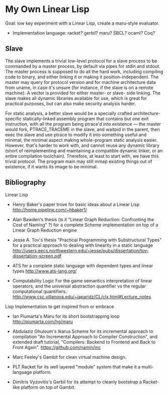 My Own Linear Lisp
==================

Goal: low key experiment with a Linear Lisp, create a maru-style evaluator.

* Implementation language: racket? gerbil? maru? SBCL? ocaml? Coq?


Slave
-----

The slave implements a trivial low-level protocol
for a slave process to be commanded by a master process,
by default via pipes for stdin and stdout.
The master process is supposed to do all the hard work,
including compiling code to binary, and
either linking it or making it position-independent.
The master may query for protocol version
and for machine architecture data from uname, in case it's unsure
(for instance, if the slave is on a remote machine).
A vector is provided for either master- or slave- side linking.
The slave makes all dynamic libraries available for use,
which is great for practical purposes, but
can also make security analysis harder.

For static analysis, a better slave would be a specially crafted
architecture-specific statically-linked assembly program
that contains but one exit instruction,
with all the program being ptrace'd into existence —
the master would fork, PTRACE_TRACEME in the slave, and waitpid in the parent,
then exec the slave and use ptrace to modify it into something useful and minimal,
the minimal aspect making whole-program static analysis easier.
However, that's harder to work with, and cannot reuse any dynamic library
(short of reimplementing and maintaining a compatible dynamic linker,
or an entire compilation toolchain).
Therefore, at least to start with, we have this trivial protocol.
The program main may still mmap existing things out of existence,
if it wants its image to be minimal.


Bibliography
------------

Linear Lisp

* Henry Baker's paper trove
  for basic ideas about a Linear Lisp
	http://home.pipeline.com/~hbaker1/

* Alan Bawden's thesis (is it "Linear Graph Reduction: Confronting the Cost of Naming" ?)
  for a complete Scheme implementation on top of a Linear Graph Reduction engine

* Jesse A. Tov's thesis "Practical Programming with Substructural Types"
  for a practical approach to dealing with linearity in a static language
	http://users.eecs.northwestern.edu/~jesse/pubs/dissertation/tov-dissertation-screen.pdf

* ATS
  for a complete static language with dependent types and linear types
	http://www.ats-lang.org/

* Computability Logic
  For the game semantics interpretation of linear operators, and
  the universal abstraction quantifier vs the regular computational quantifiers.
	http://www.csc.villanova.edu/~japaridz/CL/clx.html#Lecture_notes


Lisp Implementation to get inspired from or embrace

* Ian Piumarta's Maru
  for its short bootstrapping loop
	http://piumarta.com/hg/maru

* Abdulaziz Ghuloum's Ikarus Scheme
  for its incremental approach to compilation
  "An Incremental Approach to Compiler Construction",
  and extended draft tutorial, "Compilers: Backend to Frontend and Back to Front Again".
	https://github.com/namin/inc

* Marc Feeley's Gambit
  for clean virtual machine design.

* PLT Racket
  for its well layered "module" system that make it a multi-language platform.

* Dimitris Vyzovitis's Gerbil
  for its attempt to cleanly bootstrap a Racket-like platform on top of Gambit.


